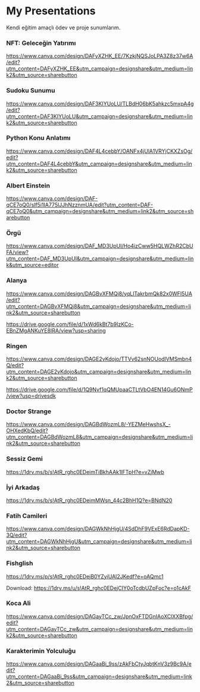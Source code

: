 # My Presentations
Kendi eğitim amaçlı ödev ve proje sunumlarım.

### NFT: Geleceğin Yatırımı
https://www.canva.com/design/DAFyXZHK_EE/7KzkjNQSJoLPA3Z8z37w6A/edit?utm_content=DAFyXZHK_EE&utm_campaign=designshare&utm_medium=link2&utm_source=sharebutton

### Sudoku Sunumu
https://www.canva.com/design/DAF3KIYUoLU/TLBdH06bK5ahkzc5mxpA4g/edit?utm_content=DAF3KIYUoLU&utm_campaign=designshare&utm_medium=link2&utm_source=sharebutton

### Python Konu Anlatımı
https://www.canva.com/design/DAF4L4cebbY/OANFx4jUlA1VRYjCKXZsOg/edit?utm_content=DAF4L4cebbY&utm_campaign=designshare&utm_medium=link2&utm_source=sharebutton

### Albert Einstein
https://www.canva.com/design/DAF-qCE7oQ0/slf5i1IA775lJJhNzznmUA/edit?utm_content=DAF-qCE7oQ0&utm_campaign=designshare&utm_medium=link2&utm_source=sharebutton

### Örgü
https://www.canva.com/design/DAF_MD3UpUI/Ho4izCww5HQLWZhR2CbUFA/view?utm_content=DAF_MD3UpUI&utm_campaign=designshare&utm_medium=link&utm_source=editor

### Alanya
https://www.canva.com/design/DAGBvXFMQj8/yqLlTakrbmQk82x0WFI5UA/edit?utm_content=DAGBvXFMQj8&utm_campaign=designshare&utm_medium=link2&utm_source=sharebutton

https://drive.google.com/file/d/1xWd6kBt7b9IzKCo-EBnZMgANKuYE8IRA/view?usp=sharing

### Ringen
https://www.canva.com/design/DAGE2vKdojo/TTVv62snNOUodlVMSmbn4Q/edit?utm_content=DAGE2vKdojo&utm_campaign=designshare&utm_medium=link2&utm_source=sharebutton

https://drive.google.com/file/d/1Q9Nvf1qQMUpaaCTLtVbO4EN14Gu6ONmP/view?usp=drivesdk

### Doctor Strange
https://www.canva.com/design/DAGBdWozmL8/-YEZMeHwshsX_-OHXedKbQ/edit?utm_content=DAGBdWozmL8&utm_campaign=designshare&utm_medium=link2&utm_source=sharebutton

### Sessiz Gemi
https://1drv.ms/b/s!AtR_rghc0EDeimTiBkhAAk1lFTpH?e=vZjMwb

### İyi Arkadaş
https://1drv.ms/b/s!AtR_rghc0EDeimMWsn_44c2BhH1Q?e=BNdN20

### Fatih Camileri
https://www.canva.com/design/DAGWkNhHjgU/4SdDhF9VExE6RdDapKD-3Q/edit?utm_content=DAGWkNhHjgU&utm_campaign=designshare&utm_medium=link2&utm_source=sharebutton

### Fishglish
https://1drv.ms/p/s!AtR_rghc0EDejB0YZyiUAl2JKedf?e=oAQmc1

Download: https://1drv.ms/u/s!AtR_rghc0EDejCIY0oTcdbUZpFoc?e=o1cAkF

### Koca Ali
https://www.canva.com/design/DAGayTCc_zw/JpnOxFTDGnIAoXClXXBfpg/edit?utm_content=DAGayTCc_zw&utm_campaign=designshare&utm_medium=link2&utm_source=sharebutton

### Karakterimin Yolculuğu
https://www.canva.com/design/DAGaaBi_9ss/zAkFbCtyJqbtKnV3z9Bc9A/edit?utm_content=DAGaaBi_9ss&utm_campaign=designshare&utm_medium=link2&utm_source=sharebutton
